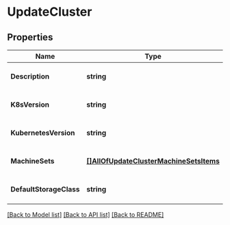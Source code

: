 # UpdateCluster

## Properties
Name | Type | Description | Notes
------------ | ------------- | ------------- | -------------
**Description** | **string** |  | [optional] [default to null]
**K8sVersion** | **string** |  | [optional] [default to null]
**KubernetesVersion** | **string** |  | [optional] [default to null]
**MachineSets** | [**[]AllOfUpdateClusterMachineSetsItems**](.md) |  | [optional] [default to null]
**DefaultStorageClass** | **string** |  | [optional] [default to null]

[[Back to Model list]](../README.md#documentation-for-models) [[Back to API list]](../README.md#documentation-for-api-endpoints) [[Back to README]](../README.md)

